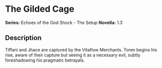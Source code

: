 # The Gilded Cage

**Series:** Echoes of the God Shock - The Setup
**Novella:** 1.3

## Description

Tiffani and Jhace are captured by the Vitaflow Merchants. Toren begins his rise, aware of their capture but seeing it as a necessary evil, subtly foreshadowing his pragmatic betrayals.
